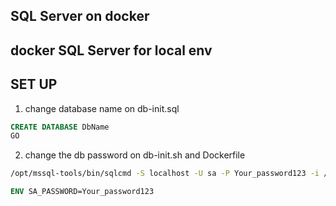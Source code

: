 ## SQL Server on docker
docker SQL Server for local env
-------------
## SET UP 

1. change database name on db-init.sql
```sql
CREATE DATABASE DbName
GO
```
2. change the db password on db-init.sh and Dockerfile
```sh
/opt/mssql-tools/bin/sqlcmd -S localhost -U sa -P Your_password123 -i /db-init.sql
```
```dockerfile
ENV SA_PASSWORD=Your_password123
```



